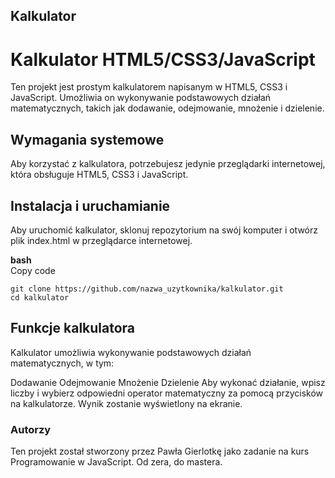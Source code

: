 ## Kalkulator
# Kalkulator HTML5/CSS3/JavaScript
Ten projekt jest prostym kalkulatorem napisanym w HTML5, CSS3 i JavaScript. Umożliwia on wykonywanie podstawowych działań matematycznych, takich jak dodawanie, odejmowanie, mnożenie i dzielenie.

## Wymagania systemowe
Aby korzystać z kalkulatora, potrzebujesz jedynie przeglądarki internetowej, która obsługuje HTML5, CSS3 i JavaScript.

## Instalacja i uruchamianie
Aby uruchomić kalkulator, sklonuj repozytorium na swój komputer i otwórz plik index.html w przeglądarce internetowej.

**bash**  
Copy code
```
git clone https://github.com/nazwa_uzytkownika/kalkulator.git
cd kalkulator
```
## Funkcje kalkulatora
Kalkulator umożliwia wykonywanie podstawowych działań matematycznych, w tym:

Dodawanie
Odejmowanie
Mnożenie
Dzielenie
Aby wykonać działanie, wpisz liczby i wybierz odpowiedni operator matematyczny za pomocą przycisków na kalkulatorze. Wynik zostanie wyświetlony na ekranie.

### Autorzy
Ten projekt został stworzony przez Pawła Gierlotkę jako zadanie na kurs Programowanie w JavaScript. Od zera, do mastera.
